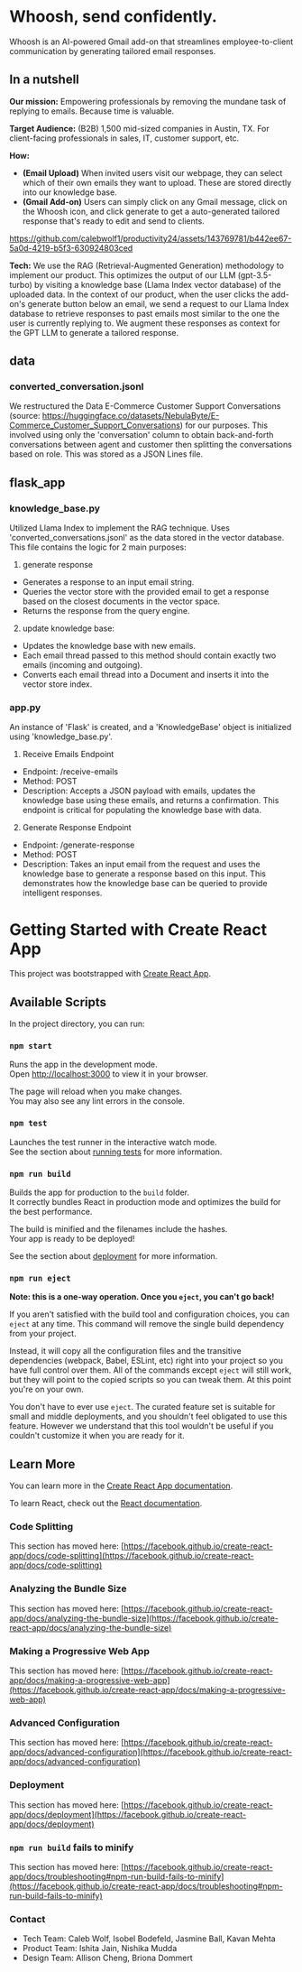# Whoosh, send confidently.

Whoosh is an AI-powered Gmail add-on that streamlines employee-to-client communication by generating tailored email responses.

## In a nutshell

**Our mission:** Empowering professionals by removing the mundane task of replying to emails. Because time is valuable.

**Target Audience:** (B2B) 1,500 mid-sized companies in Austin, TX. For client-facing professionals in sales, IT, customer support, etc.

**How:** 
- **(Email Upload)** When invited users visit our webpage, they can select which of their own emails they want to upload. These are stored directly into our knowledge base. 
- **(Gmail Add-on)** Users can simply click on any Gmail message, click on the Whoosh icon, and click generate to get a auto-generated tailored response that's ready to edit and send to clients.


https://github.com/calebwolf1/productivity24/assets/143769781/b442ee67-5a0d-4219-b5f3-630924803ced


**Tech:** We use the RAG (Retrieval-Augmented Generation) methodology to implement our product. This optimizes the output of our LLM (gpt-3.5-turbo) by visiting a knowledge base (Llama Index vector database) of the uploaded data. In the context of our product, when the user clicks the add-on's generate button below an email, we send a request to our Llama Index database to retrieve responses to past emails most similar to the one the user is currently replying to. We augment these responses as context for the GPT LLM to generate a tailored response.

## data

### converted_conversation.jsonl

We restructured the Data E-Commerce Customer Support Conversations (source: https://huggingface.co/datasets/NebulaByte/E-Commerce_Customer_Support_Conversations) for our purposes. This involved using only the 'conversation' column to obtain back-and-forth conversations between agent and customer then splitting the conversations based on role. This was stored as a JSON Lines file.

## flask_app

### knowledge_base.py

Utilized Llama Index to implement the RAG technique. Uses 'converted_conversations.jsonl' as the data stored in the vector database. This file contains the logic for 2 main purposes:

1. generate response
- Generates a response to an input email string.
- Queries the vector store with the provided email to get a response based on the closest documents in the vector space.
- Returns the response from the query engine.
2. update knowledge base: 
- Updates the knowledge base with new emails.
- Each email thread passed to this method should contain exactly two emails (incoming and outgoing).
- Converts each email thread into a Document and inserts it into the vector store index.

### app.py

An instance of 'Flask' is created, and a 'KnowledgeBase' object is initialized using 'knowledge_base.py'.

1. Receive Emails Endpoint
- Endpoint: /receive-emails
- Method: POST
- Description: Accepts a JSON payload with emails, updates the knowledge base using these emails, and returns a confirmation. This endpoint is critical for populating the knowledge base with data.

2. Generate Response Endpoint
- Endpoint: /generate-response
- Method: POST
- Description: Takes an input email from the request and uses the knowledge base to generate a response based on this input. This demonstrates how the knowledge base can be queried to provide intelligent responses.

# Getting Started with Create React App

This project was bootstrapped with [Create React App](https://github.com/facebook/create-react-app).

## Available Scripts

In the project directory, you can run:

### `npm start`

Runs the app in the development mode.\
Open [http://localhost:3000](http://localhost:3000) to view it in your browser.

The page will reload when you make changes.\
You may also see any lint errors in the console.

### `npm test`

Launches the test runner in the interactive watch mode.\
See the section about [running tests](https://facebook.github.io/create-react-app/docs/running-tests) for more information.

### `npm run build`

Builds the app for production to the `build` folder.\
It correctly bundles React in production mode and optimizes the build for the best performance.

The build is minified and the filenames include the hashes.\
Your app is ready to be deployed!

See the section about [deployment](https://facebook.github.io/create-react-app/docs/deployment) for more information.

### `npm run eject`

**Note: this is a one-way operation. Once you `eject`, you can't go back!**

If you aren't satisfied with the build tool and configuration choices, you can `eject` at any time. This command will remove the single build dependency from your project.

Instead, it will copy all the configuration files and the transitive dependencies (webpack, Babel, ESLint, etc) right into your project so you have full control over them. All of the commands except `eject` will still work, but they will point to the copied scripts so you can tweak them. At this point you're on your own.

You don't have to ever use `eject`. The curated feature set is suitable for small and middle deployments, and you shouldn't feel obligated to use this feature. However we understand that this tool wouldn't be useful if you couldn't customize it when you are ready for it.

## Learn More

You can learn more in the [Create React App documentation](https://facebook.github.io/create-react-app/docs/getting-started).

To learn React, check out the [React documentation](https://reactjs.org/).

### Code Splitting

This section has moved here: [https://facebook.github.io/create-react-app/docs/code-splitting](https://facebook.github.io/create-react-app/docs/code-splitting)

### Analyzing the Bundle Size

This section has moved here: [https://facebook.github.io/create-react-app/docs/analyzing-the-bundle-size](https://facebook.github.io/create-react-app/docs/analyzing-the-bundle-size)

### Making a Progressive Web App

This section has moved here: [https://facebook.github.io/create-react-app/docs/making-a-progressive-web-app](https://facebook.github.io/create-react-app/docs/making-a-progressive-web-app)

### Advanced Configuration

This section has moved here: [https://facebook.github.io/create-react-app/docs/advanced-configuration](https://facebook.github.io/create-react-app/docs/advanced-configuration)

### Deployment

This section has moved here: [https://facebook.github.io/create-react-app/docs/deployment](https://facebook.github.io/create-react-app/docs/deployment)

### `npm run build` fails to minify

This section has moved here: [https://facebook.github.io/create-react-app/docs/troubleshooting#npm-run-build-fails-to-minify](https://facebook.github.io/create-react-app/docs/troubleshooting#npm-run-build-fails-to-minify)

### Contact
- Tech Team: Caleb Wolf, Isobel Bodefeld, Jasmine Ball, Kavan Mehta
- Product Team: Ishita Jain, Nishika Mudda
- Design Team: Allison Cheng, Briona Dommert
